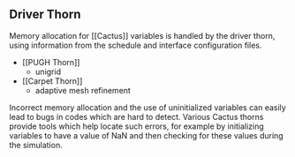## Driver Thorn

Memory allocation for [[Cactus]] variables is handled by the driver thorn, using information from the schedule and interface configuration files.

- [[PUGH Thorn]]
	- unigrid
- [[Carpet Thorn]] 
	- adaptive mesh refinement

Incorrect memory allocation and the use of uninitialized variables can easily lead to bugs in codes which are hard to detect. Various Cactus thorns provide tools which help locate such errors, for example by initializing variables to have a value of NaN and then checking for these values during the simulation.

